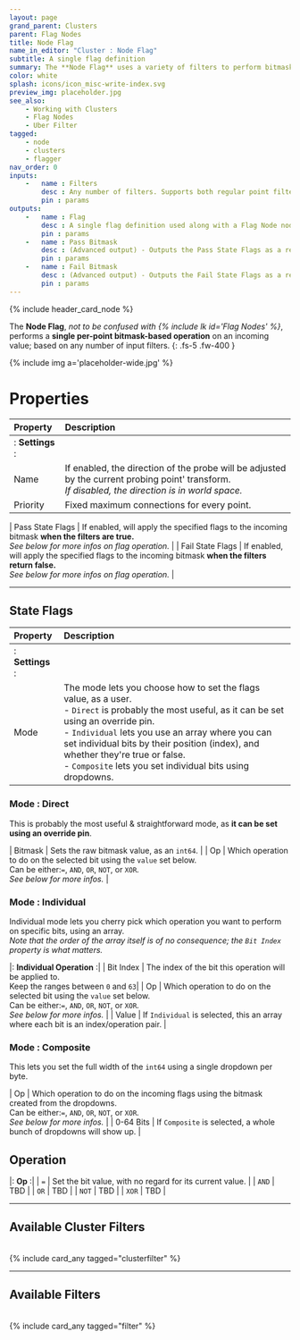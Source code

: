 ```yaml
---
layout: page
grand_parent: Clusters
parent: Flag Nodes
title: Node Flag
name_in_editor: "Cluster : Node Flag"
subtitle: A single flag definition
summary: The **Node Flag** uses a variety of filters to perform bitmask-based flag operations that can be set in three modes; Direct, Individual, or Composite, with various logical operations like AND, OR, NOT, and XOR.
color: white
splash: icons/icon_misc-write-index.svg
preview_img: placeholder.jpg
see_also:
    - Working with Clusters
    - Flag Nodes
    - Uber Filter
tagged: 
    - node
    - clusters
    - flagger
nav_order: 0
inputs:
    -   name : Filters 
        desc : Any number of filters. Supports both regular point filters as well as special cluster filters.
        pin : params
outputs:
    -   name : Flag
        desc : A single flag definition used along with a Flag Node node.
        pin : params
    -   name : Pass Bitmask
        desc : (Advanced output) - Outputs the Pass State Flags as a re-usable bitmask.
        pin : params
    -   name : Fail Bitmask
        desc : (Advanced output) - Outputs the Fail State Flags as a re-usable bitmask.
        pin : params
---
```


{% include header_card_node %}

The **Node Flag**, *not to be confused with  {% include lk id='Flag Nodes' %}*, performs a **single per-point bitmask-based operation** on an incoming value; based on any number of input filters.
{: .fs-5 .fw-400 } 

{% include img a='placeholder-wide.jpg' %}

# Properties

| Property       | Description          |
|:-------------|:------------------|
|: **Settings** :|
| Name          | If enabled, the direction of the probe will be adjusted by the current probing point' transform.<br>*If disabled, the direction is in world space.* |
| Priority           | Fixed maximum connections for every point. |

| Pass State Flags           | If enabled, will apply the specified flags to the incoming bitmask **when the filters are true.**<br>*See below for more infos on flag operation.* |
| Fail State Flags           | If enabled, will apply the specified flags to the incoming bitmask **when the filters return false.**<br>*See below for more infos on flag operation.* |

---
## State Flags

| Property       | Description          |
|:-------------|:------------------|
|: **Settings** :|
| Mode          | The mode lets you choose how to set the flags value, as a user.<br>- `Direct` is probably the most useful, as it can be set using an override pin.<br>- `Individual` lets you use an array where you can set individual bits by their position (index), and whether they're true or false.<br>- `Composite` lets you set individual bits using dropdowns. |


### Mode : Direct

This is probably the most useful & straightforward mode, as **it can be set using an override pin**.

| Bitmask           | Sets the raw bitmask value, as an `int64`. |
| Op           | Which operation to do on the selected bit using the `value` set below.<br>Can be either:`=`, `AND`, `OR`, `NOT`, or `XOR`.<br>*See below for more infos.* |

### Mode : Individual

Individual mode lets you cherry pick which operation you want to perform on specific bits, using an array.  
*Note that the order of the array itself is of no consequence; the `Bit Index` property is what matters.*

|: **Individual Operation** :|
| Bit Index          | The index of the bit this operation will be applied to.<br>Keep the ranges between `0` and `63`|
| Op           | Which operation to do on the selected bit using the `value` set below.<br>Can be either:`=`, `AND`, `OR`, `NOT`, or `XOR`.<br>*See below for more infos.* |
| Value           | If `Individual` is selected, this an array where each bit is an index/operation pair. |

### Mode : Composite

This lets you set the full width of the `int64` using a single dropdown per byte.  

| Op           | Which operation to do on the incoming flags using the bitmask created from the dropdowns.<br>Can be either:`=`, `AND`, `OR`, `NOT`, or `XOR`.<br>*See below for more infos.* |
| 0-64 Bits           | If `Composite` is selected, a whole bunch of dropdowns will show up. |

## Operation

|: **Op** :|
| `=`          | Set the bit value, with no regard for its current value. |
| `AND`           | TBD |
| `OR`           | TBD |
| `NOT`           | TBD |
| `XOR`           | TBD |

---
## Available Cluster Filters
<br>
{% include card_any tagged="clusterfilter" %}

---
## Available Filters
<br>
{% include card_any tagged="filter" %}